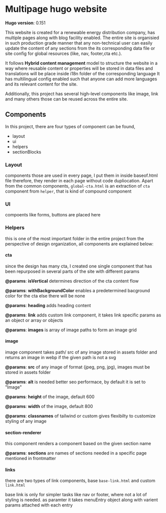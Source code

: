 # Multipage hugo website

**Hugo version**: 0.151

This website is created for a renewable energy distribution company, has multiple pages along with blog facility enabled. The entire site is organisied in such production grade manner that any non-technical user can easily update the content of any sections from the its corresponding data file or site config for global resources (like, nav, footer,cta etc.).

It follows **Hybrid content management** model to structure the website in a way where reusable content or properties will be stored in data files and translations will be place inside i18n folder of the corresponding language It has multilingual config enabled such that anyone can add more languages and its relevant content for the site.

Additionally, this project has several high-level components like image, link and many others those can be reused across the entire site.

## Components

In this project, there are four types of component can be found,

- layout
- ui
- helpers
- sectionBlocks

### Layout

components those are used in every page, I put them in inside baseof.html file therefore, they render in each page without code dupliocation. Apart from the common components, `global-cta.html` is an extraction of `cta` component from `helper`, that is kind of compound component

### UI

compoents like forms, buttons are placed here

### Helpers

this is one of the most important folder in the entire project from the perspective of design organization, all components are explained below:

#### cta

since the design has many cta, I created one single component that has been repurposed in several parts of the site with different params

**@params**: **isVertical** determines direction of the cta content flow

**@params**: **withBackgroundColor** enables a predetermined bacground color for the cta else there will be none

**@params**: **heading** adds heading content

**@params**: **link** adds custom link component, it takes link specific params as an object or array or objects

**@params**: **images** is array of image paths to form an image grid

#### image

image component takes path/ src of any image stored in assets folder and returns an image in webp if the given path is not a svg

**@params**: **src** of any image of format (jpeg, png, jpg), images must be stored in assets folder

**@params**: **alt** is needed better seo performace, by default it is set to "Image"

**@params**: **height** of the image, default 600

**@params**: **width** of the image, default 800

**@params**: **classnames** of tailwind or custom gives flexibilty to customize styling of any image

#### section-renderer

this component renders a component based on the given section name

**@params**: **sections** are names of sections needed in a specific page mentioned in frontmatter

#### links

there are two types of link components, base `base-link.html` and custom `link.html`

base link is only for simpler tasks like nav or footer, where not a lot of styling is needed. as paramter it takes menuEntry object along with varient params attached with each entry
